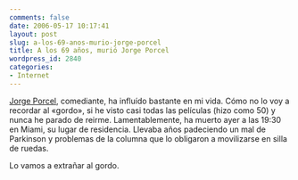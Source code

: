 ```yaml
---
comments: false
date: 2006-05-17 10:17:41
layout: post
slug: a-los-69-anos-murio-jorge-porcel
title: A los 69 años, murió Jorge Porcel
wordpress_id: 2840
categories:
- Internet
---
```


[Jorge Porcel](http://es.wikipedia.org/wiki/Jorge_Porcel), comediante, ha influído bastante en mi vida. Cómo no lo voy a recordar al «gordo», si he visto casi todas las películas (hizo como 50) y nunca he parado de reirme. Lamentablemente, ha muerto ayer a las 19:30 en Miami, su lugar de residencia. Llevaba años padeciendo un mal de Parkinson y problemas de la columna que lo obligaron a movilizarse en silla de ruedas.





Lo vamos a extrañar al gordo.
